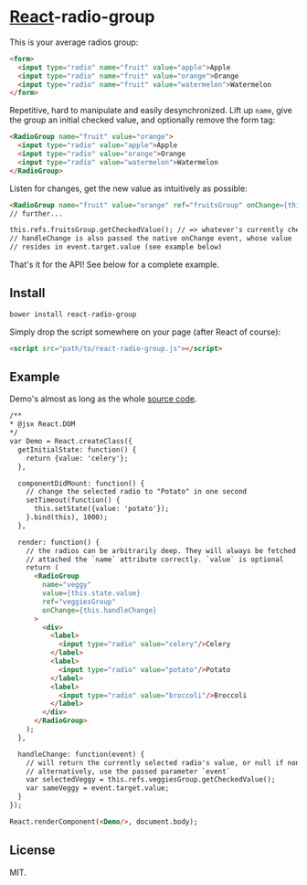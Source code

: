 # [React](http://facebook.github.io/react/)-radio-group

This is your average radios group:

```html
<form>
  <input type="radio" name="fruit" value="apple">Apple
  <input type="radio" name="fruit" value="orange">Orange
  <input type="radio" name="fruit" value="watermelon">Watermelon
</form>
```

Repetitive, hard to manipulate and easily desynchronized.
Lift up `name`, give the group an initial checked value, and optionally remove the form tag:

```html
<RadioGroup name="fruit" value="orange">
  <input type="radio" value="apple">Apple
  <input type="radio" value="orange">Orange
  <input type="radio" value="watermelon">Watermelon
</RadioGroup>
```

Listen for changes, get the new value as intuitively as possible:

```html
<RadioGroup name="fruit" value="orange" ref="fruitsGroup" onChange={this.handleChange}>
// further...

this.refs.fruitsGroup.getCheckedValue(); // => whatever's currently checked
// handleChange is also passed the native onChange event, whose value
// resides in event.target.value (see example below)
```

That's it for the API! See below for a complete example.

## Install

```sh
bower install react-radio-group
```

Simply drop the script somewhere on your page (after React of course):

```html
<script src="path/to/react-radio-group.js"></script>
```

## Example

Demo's almost as long as the whole [source code](https://github.com/chenglou/react-radiogroup/blob/master/react-radiogroup.jsx).

```html
/**
* @jsx React.DOM
*/
var Demo = React.createClass({
  getInitialState: function() {
    return {value: 'celery'};
  },

  componentDidMount: function() {
    // change the selected radio to "Potato" in one second
    setTimeout(function() {
      this.setState({value: 'potato'});
    }.bind(this), 1000);
  },

  render: function() {
    // the radios can be arbitrarily deep. They will always be fetched and
    // attached the `name` attribute correctly. `value` is optional
    return (
      <RadioGroup
        name="veggy"
        value={this.state.value}
        ref="veggiesGroup"
        onChange={this.handleChange}
      >
        <div>
          <label>
            <input type="radio" value="celery"/>Celery
          </label>
          <label>
            <input type="radio" value="potato"/>Potato
          </label>
          <label>
            <input type="radio" value="broccoli"/>Broccoli
          </label>
        </div>
      </RadioGroup>
    );
  },

  handleChange: function(event) {
    // will return the currently selected radio's value, or null if none
    // alternatively, use the passed parameter `event`
    var selectedVeggy = this.refs.veggiesGroup.getCheckedValue();
    var sameVeggy = event.target.value;
  }
});

React.renderComponent(<Demo/>, document.body);
```

## License

MIT.
